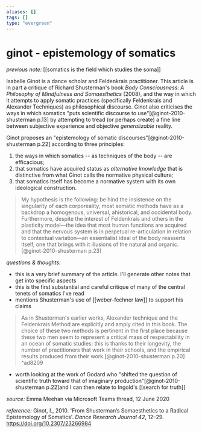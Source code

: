 ```yaml
---
aliases: []
tags: []
type: "evergreen"
---
```


# ginot - epistemology of somatics

_previous note:_ [[somatics is the field which studies the soma]]

Isabelle Ginot is a dance scholar and Feldenkrais practitioner. This article is in part a critique of Richard Shusterman's book _Body Consciousness: A Philosophy of Mindfulness and Somaesthetics_ (2008), and the way in which it attempts to apply somatic practices (specifically Feldenkrais and Alexander Techniques) as philosophical discourse. Ginot also criticises the ways in which somatics "puts scientific discourse to use"[@ginot-2010-shusterman p.13] by attempting to tread (or perhaps create) a fine line between subjective experience and objective _generalizable_ reality. 

Ginot proposes an "epistemology of somatic discourses"[@ginot-2010-shusterman p.22] according to three principles:

1. the ways in which somatics -- as techniques of the body -- are efficacious;
2. that somatics have acquired status as _alternative knowledge_ that is distinctive from what Ginot calls the normative physical culture;
3. that somatics itself has become a normative system with its own ideological construction.

>  My hypothesis is the following: be hind the insistence on the singularity of each corporeality, most somatic methods have as a backdrop a homogenous, universal, ahistorical, and occidental body. Furthermore, despite the interest of Feldenkrais and others in the plasticity model—the idea that most human functions are acquired and that the nervous system is in perpetual re-articulation in relation to contextual variation—an essentialist ideal of the body reasserts itself, one that brings with it illusions of the natural and organic.[@ginot-2010-shusterman p.23]

_questions & thoughts:_

- this is a very brief summary of the article. I'll generate other notes that get into specific aspects
- this is the first substantial and careful critique of many of the central tenets of somatics I've read
- mentions Shusterman's use of [[weber-fechner law]] to support his claims


> As in Shusterman's earlier works, Alexander technique and the Feldenkrais Method are explicitly and amply cited in this book. The choice of these two methods is pertinent in the first place because these two men seem to represent a critical mass of respectability in an ocean of somatic studies: this is thanks to their longevity, the number of practitioners that work in their schools, and the empirical results produced from their work.[@ginot-2010-shusterman p.20]  ^ad8209

- worth looking at the work of Godard who "shifted the question of scientific truth toward that of imaginary production"[@ginot-2010-shusterman p.22]and I can then relate to Ingold's [[search for truth]]

_source:_ Emma Meehan via Microsoft Teams thread, 12 June 2020

_reference:_ Ginot, I., 2010. 'From Shusterman’s Somaesthetics to a Radical Epistemology of Somatics'. _Dance Research Journal 42_, 12–29. <https://doi.org/10.2307/23266984>
